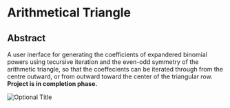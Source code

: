 # Arithmetical Triangle

## Abstract
A user inerface for generating the coefficients of expandered binomial powers using tecursive iteration and the even-odd symmetry of the arithmetic triangle, so that the coeffecients can be iterated through from the centre outward, or from outward toward the center of the triangular row. **Project is in completion phase.**

![]([image-ur](https://github.com/msizimkhize/Arithmetical-Triangle/blob/main/1_7g4Dq4vhGVT5Prn-AYbL5A.webp)l "Optional Title")
